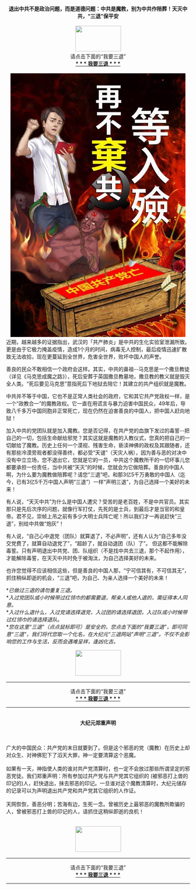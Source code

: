 <div align=center><b>退出中共不是政治问题，而是道德问题：中共是魔教，别为中共作陪葬！天灭中共，“三退”保平安</b></div><br/>

<div align=center><img src="https://www.spiritrockshop.com/images/hello_pointing_finger.gif" height="70" width="125"/></div>
<div align=center>请点击下面的“我要三退”</div>
<div align=center><b><a href="https://eqbpwckh.azureedge.net/?key=wjsottsjpndjwfkg&pin=65881581&ag=ogQuit&from=pw2"> * * * 我要三退 * * * </a></b></div><br/>
<div align=center><img src="https://github.com/pwgy/pic/blob/master/jxjxxdjRTGeA6pUUbteY.jpeg"/> </div>      
近期，越来越多的证据指出，武汉的「共产肺炎」是中共的生化实验室泄漏所致。更是由于它极力掩盖疫情，造成1个月的时间，病毒无人控制，最后疫情迅速扩散致无法收拾，现在更蔓延到全世界，危害全世界，败坏中国人的声誉。

善良的民众不敢相信一个政府会这样。其实，中共的鼻祖--马克思是一个撒旦教徒（详见《马克思成魔之路》），死后安葬于英国撒旦教墓地，撒旦教的教义就是毁灭全人类。“死后要见马克思”意指死后下地狱去陪它！其建立的共产组织就是魔教。

中共并不等于中国，它也不是正常人类社会的政府，它和其它共产党政权一样，是一个“政教合一”的魔教政权。它一直在用谎言与暴力迫害中国民众，49年后，导致八千多万中国同胞非正常死亡，现在仍然在迫害善良的中国人，把中国人赶向地狱！
 
加入中共的党团队就是加入魔教。您是否记得，在共产党的血旗下发过的毒誓--把自己的一切，包括生命献给邪党？其实这就是魔教的入教仪式，您真的把自己的一切献给了魔教。历史上任何一个漠视、残害生命，亵渎神佛的政权及其跟随者，还有那些冷漠旁观者都没得善终，都必受“天谴”（天灾人祸），因为善与恶的对决中没有中立立场，您不退出它，您就是它的一员，中共这个魔教所干的一切坏事儿您都要承担一份责任，当中共被“天灭”的时候，您就会为它做陪葬。善良的中国人啊，为什么要为魔教做陪葬呢？请您“三退”吧，和那3亿5千万勇敢的中国人（迄今，已有3亿5千万中国人声明“三退”）一样“声明三退”，为自己选择一个美好的未来！    

有人说，“天灭中共”为什么是中国人遭灾？受苦的是老百姓，不是中共官员。其实那只是先后次序的问题，就像行军打仗，先死的是士兵，到最后才是当官的和皇帝。君不见，崇帧上吊之前有多少大明士兵阵亡呢！所以我们才一再说赶快“三退”，别给中共做“炮灰”！

有人说，“自己心中退党（团队）就算退了，不必声明”，还有人认为“自己多年没交党费了，就算自动退党了”，“超龄了，就自动退团（队）了”。 但这都不能解除毒誓。只有声明退出中共党、团、队组织（不是找中共去三退，那个不起作用），才能解除毒誓，在天灭中共时免于被淘汰，为自己选择美好的未来。

也许您觉得不应该相信这些，但是善良的中国人那，“宁可信其有，不可信其无”，抓住稍纵即逝的机会，“三退”吧，为自己、为亲人选择一个美好的未来！

**已做过三退的请勿重复三退。*
<br/>
**入过党团队或小时候带过红领巾的都需要退，帮亲人或他人退的，需征得本人同意。*
<br/>
**入过什么退什么，入过党请选择退党，入过团的请选择退团，入过队或小时候带过红领巾的请选择退队。*
<br/>
**您在这里“三退”（点点鼠标即可）是安全的，您点击下面的“我要三退”，即可同意“三退”，我们将代您取一个化名，在大纪元“三退网站”声明“三退”。不仅不会影响您的工作与生活，反而会遇难呈祥，逢凶化吉。*

<div align=center><img src="https://www.spiritrockshop.com/images/hello_pointing_finger.gif" height="70" width="125"/></div>

---
<div align=center>请点击下面的“我要三退”</div>
<div align=center><b><a href="https://eqbpwckh.azureedge.net/?key=wjsottsjpndjwfkg&pin=65881581&ag=ogQuit&from=pw2"> * * * 我要三退 * * * </a></b></div>

---
<br/>
<div align=center><b>大纪元郑重声明</b></div><br/>
<br/>

广大的中国民众：共产党的末日就要到了。但是这个邪恶的党（魔教）在历史上却对众生、对神佛犯下了滔天大罪，神一定要清算这个恶魔。
<br/><br/>
如果有一天，神指使人类的谁对共产党清算时，也一定不会放过那些所谓坚定的邪恶党徒。我们郑重声明：所有参加过共产党与共产党其它组织的 (被邪恶打上兽的印记的)人，赶快退出，抹去邪恶的印记。一旦谁对这个魔教清算时，大纪元储存的记录可以为声明退出共产党和共产党其它组织的人作证。
<br/><br/>
天网恢恢，善恶分明；苦海有边，生死一念。曾被历史上最邪恶的魔教所欺骗的人，曾被邪恶打上兽的印记的人，请抓住这稍纵即逝的良机！
<br/><br/>

<div align=center><img src="https://www.spiritrockshop.com/images/hello_pointing_finger.gif" height="70" width="125"/></div>

---
<div align=center>请点击下面的“我要三退”</div>
<div align=center><b><a href="https://eqbpwckh.azureedge.net/?key=wjsottsjpndjwfkg&pin=65881581&ag=ogQuit&from=pw2"> * * * 我要三退 * * * </a></b></div>

---

<img src="http://gfw-breaker.win/3tui.png" height="1" width="1"/>
